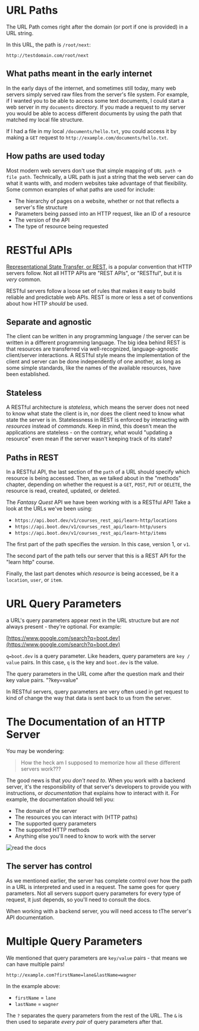 # URL Paths

The URL Path comes right after the domain (or port if one is provided) in a URL string.

In this URL, the path is `/root/next`:

`http://testdomain.com/root/next`

## What paths meant in the early internet

In the early days of the internet, and sometimes still today, many web servers simply served raw files from the server's file system. For example, if I wanted you to be able to access some text documents, I could start a web server in my `documents` directory. If you made a request to my server you would be able to access different documents by using the path that matched my local file structure.

If I had a file in my local `/documents/hello.txt`, you could access it by making a `GET` request to `http://example.com/documents/hello.txt`.

## How paths are used today

Most modern web servers don't use that simple mapping of `URL path` -> `file path`. Technically, a URL path is just a string that the web server can do what it wants with, and modern websites take advantage of that flexibility. Some common examples of what paths are used for include:

* The hierarchy of pages on a website, whether or not that reflects a server's file structure
* Parameters being passed into an HTTP request, like an ID of a resource
* The version of the API
* The type of resource being requested

# RESTful APIs

[Representational State Transfer, or REST,](https://developer.mozilla.org/en-US/docs/Glossary/REST) is a popular convention that HTTP servers follow. Not all HTTP APIs are "REST APIs", or "RESTful", but it is *very* common.

RESTful servers follow a loose set of rules that makes it easy to build reliable and predictable web APIs. REST is more or less a set of conventions about how HTTP *should* be used.

## Separate and agnostic

The client can be written in any programming language / the server can be written in a different programming language. 
The big idea behind REST is that resources are transferred via well-recognized, language-agnostic client/server interactions. A RESTful style means the implementation of the client and server can be done independently of one another, as long as some simple standards, like the names of the available resources, have been established.

## Stateless

A RESTful architecture is *stateless*, which means the server does not need to know what state the client is in, nor does the client need to know what state the server is in. Statelessness in REST is enforced by interacting with *resources* instead of *commands*. Keep in mind, this doesn't mean the applications are stateless - on the contrary, what would "updating a resource" even mean if the server wasn't keeping track of its state?

## Paths in REST

In a RESTful API, the last section of the `path` of a URL should specify which resource is being accessed. Then, as we talked about in the "methods" chapter, depending on whether the request is a `GET`, `POST`, `PUT` or `DELETE`, the resource is read, created, updated, or deleted.

The *Fantasy Quest* API we have been working with is a RESTful API! Take a look at the URLs we've been using:

* `https://api.boot.dev/v1/courses_rest_api/learn-http/locations`
* `https://api.boot.dev/v1/courses_rest_api/learn-http/users`
* `https://api.boot.dev/v1/courses_rest_api/learn-http/items`

The first part of the path specifies the *version*. In this case, version 1, or `v1`.

The second part of the path tells our server that this is a REST API for the "learn http" course.

Finally, the last part denotes which *resource* is being accessed, be it a `location`, `user`, or `item`.

# URL Query Parameters

a URL's query parameters appear next in the URL structure but are *not* always present - they're optional. For example:

[https://www.google.com/search?q=boot.dev](https://www.google.com/search?q=boot.dev)

`q=boot.dev` is a query parameter. Like headers, query parameters are `key / value` pairs. In this case, `q` is the key and `boot.dev` is the value.

The query parameters in the URL come after the question mark and their key value pairs. 
    "?key=value"

In RESTful servers, query parameters are very often used in get request to kind of change the way that data is sent back to us from the server. 

# The Documentation of an HTTP Server

You may be wondering:

> How the heck am I supposed to memorize how all these different servers work???

The good news is that *you don't need to*. When you work with a backend server, it's the responsibility of that server's developers to provide you with instructions, or *documentation* that explains how to interact with it. For example, the documentation should tell you:

* The domain of the server
* The resources you can interact with (HTTP paths)
* The supported query parameters
* The supported HTTP methods
* Anything else you'll need to know to work with the server

![read the docs](https://i.imgur.com/GIlWhYF.jpg)

## The server has control

As we mentioned earlier, the server has complete control over how the path in a URL is interpreted and used in a request. The same goes for query parameters. Not all servers support query parameters for every type of request, it just depends, so you'll need to consult the docs.

When working with a backend server, you will need access to tThe server's API documentation.

# Multiple Query Parameters

We mentioned that query parameters are `key/value` pairs - that means we can have multiple pairs!

`http://example.com?firstName=lane&lastName=wagner`

In the example above:

* `firstName` = `lane`
* `lastName` = `wagner`

The `?` separates the query parameters from the rest of the URL. The `&` is then used to separate *every pair* of query parameters after that.



